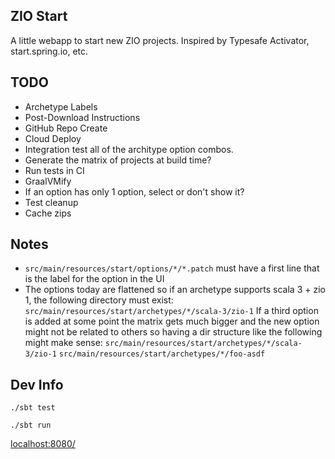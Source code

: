 ZIO Start
---------

A little webapp to start new ZIO projects. Inspired by Typesafe Activator, start.spring.io, etc.


## TODO
- Archetype Labels
- Post-Download Instructions
- GitHub Repo Create
- Cloud Deploy
- Integration test all of the architype option combos.
- Generate the matrix of projects at build time?
- Run tests in CI
- GraalVMify
- If an option has only 1 option, select or don't show it?
- Test cleanup
- Cache zips

## Notes
- `src/main/resources/start/options/*/*.patch` must have a first line that is the label for the option in the UI
- The options today are flattened so if an archetype supports scala 3 + zio 1, the following directory must exist:
  `src/main/resources/start/archetypes/*/scala-3/zio-1`
  If a third option is added at some point the matrix gets much bigger and the new option might not be related to others so having a dir structure like the following might make sense:
  `src/main/resources/start/archetypes/*/scala-3/zio-1`
  `src/main/resources/start/archetypes/*/foo-asdf`

## Dev Info

```
./sbt test
```

```
./sbt run
```

[localhost:8080/](http://localhost:8080/)